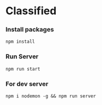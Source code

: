 # Classified

### Install packages

```
npm install
```

### Run Server

```
npm run start
```

### For dev server

```
npm i nodemon -g && npm run server
```
